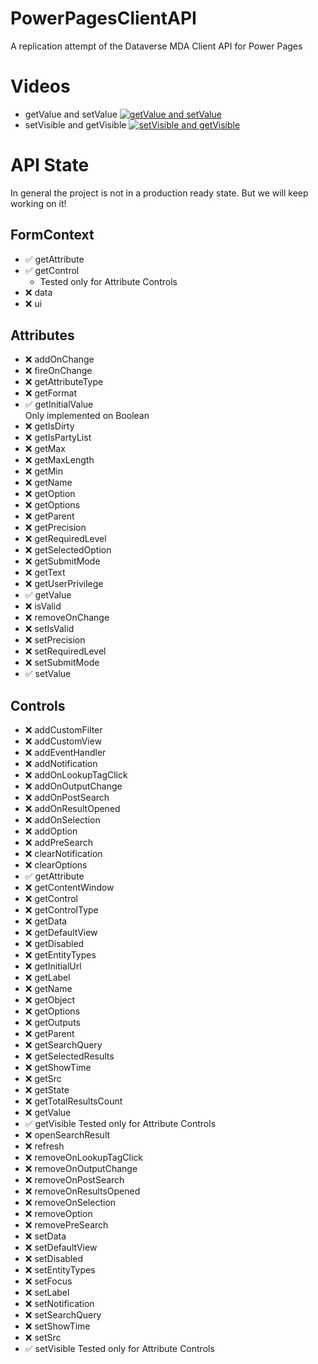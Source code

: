 # PowerPagesClientAPI
A replication attempt of the Dataverse MDA Client API for Power Pages

# Videos
- getValue and setValue 
[![getValue and setValue](https://img.youtube.com/vi/WsAlsFYZZ_Q/0.jpg)](https://www.youtube.com/watch?v=WsAlsFYZZ_Q)
- setVisible and getVisible
[![setVisible and getVisible](https://img.youtube.com/vi/5xqsCy1k5NQ/0.jpg)](https://www.youtube.com/watch?v=5xqsCy1k5NQ)

# API State
In general the project is not in a production ready state. But we will keep working on it!

## FormContext
- :white_check_mark: getAttribute  
- :white_check_mark: getControl  
  - Tested only for Attribute Controls
- :x: data  
- :x: ui  

## Attributes
- :x: addOnChange  
- :x: fireOnChange  
- :x: getAttributeType  
- :x: getFormat  
- :white_check_mark: getInitialValue  
    Only implemented on Boolean
- :x: getIsDirty
- :x: getIsPartyList
- :x: getMax
- :x: getMaxLength
- :x: getMin
- :x: getName
- :x: getOption
- :x: getOptions
- :x: getParent
- :x: getPrecision
- :x: getRequiredLevel
- :x: getSelectedOption
- :x: getSubmitMode
- :x: getText
- :x: getUserPrivilege
- :white_check_mark: getValue
- :x: isValid
- :x: removeOnChange
- :x: setIsValid
- :x: setPrecision
- :x: setRequiredLevel
- :x: setSubmitMode
- :white_check_mark: setValue

## Controls
- :x: addCustomFilter
- :x: addCustomView
- :x: addEventHandler
- :x: addNotification
- :x: addOnLookupTagClick
- :x: addOnOutputChange
- :x: addOnPostSearch
- :x: addOnResultOpened
- :x: addOnSelection
- :x: addOption
- :x: addPreSearch
- :x: clearNotification
- :x: clearOptions
- :white_check_mark: getAttribute
- :x: getContentWindow
- :x: getControl
- :x: getControlType
- :x: getData
- :x: getDefaultView
- :x: getDisabled
- :x: getEntityTypes
- :x: getInitialUrl
- :x: getLabel
- :x: getName
- :x: getObject
- :x: getOptions
- :x: getOutputs
- :x: getParent
- :x: getSearchQuery
- :x: getSelectedResults
- :x: getShowTime
- :x: getSrc
- :x: getState
- :x: getTotalResultsCount
- :x: getValue
- :white_check_mark: getVisible
    Tested only for Attribute Controls
- :x: openSearchResult
- :x: refresh
- :x: removeOnLookupTagClick
- :x: removeOnOutputChange
- :x: removeOnPostSearch
- :x: removeOnResultsOpened
- :x: removeOnSelection
- :x: removeOption
- :x: removePreSearch
- :x: setData
- :x: setDefaultView
- :x: setDisabled
- :x: setEntityTypes
- :x: setFocus
- :x: setLabel
- :x: setNotification
- :x: setSearchQuery
- :x: setShowTime
- :x: setSrc
- :white_check_mark: setVisible
    Tested only for Attribute Controls
